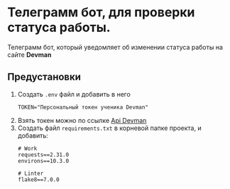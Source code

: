# Телеграмм бот, для проверки статуса работы.

Телеграмм бот, который уведомляет об изменении статуса работы на сайте **Devman**

## Предустановки

1. Создать `.env` файл и добавить в него
    ```text
    TOKEN="Персональный токен ученика Devman"
    ```
2. Взять токен можно по ссылке [Api Devman](https://dvmn.org/api/docs/)
3. Создать файл `requirements.txt` в корневой папке проекта, и добавить:
    ```text
    # Work
    requests==2.31.0
    environs==10.3.0
    
    # Linter
    flake8==7.0.0
    ```

